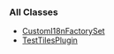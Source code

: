 ### All Classes

-   [CustomI18nFactorySet](org/apache/struts/tiles/CustomI18nFactorySet.html.md)
-   [TestTilesPlugin](org/apache/struts/tiles/TestTilesPlugin.html.md)

